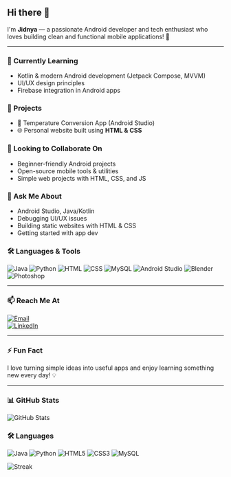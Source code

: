 ## Hi there 👋

I'm **Jidnya** — a passionate Android developer and tech enthusiast who loves building clean and functional mobile applications! 🚀

---

### 🌱 Currently Learning
- Kotlin & modern Android development (Jetpack Compose, MVVM)
- UI/UX design principles
- Firebase integration in Android apps

### 🔭 Projects
- 📱 Temperature Conversion App (Android Studio)
- 🌐 Personal website built using **HTML & CSS**

### 🤝 Looking to Collaborate On
- Beginner-friendly Android projects
- Open-source mobile tools & utilities
- Simple web projects with HTML, CSS, and JS

### 💬 Ask Me About
- Android Studio, Java/Kotlin
- Debugging UI/UX issues
- Building static websites with HTML & CSS
- Getting started with app dev

### 🛠️ Languages & Tools
![Java](https://img.shields.io/badge/Java-007396?style=flat&logo=java&logoColor=white)
![Python](https://img.shields.io/badge/Python-3776AB?style=flat&logo=python&logoColor=white)
![HTML](https://img.shields.io/badge/HTML5-E34F26?style=flat&logo=html5&logoColor=white)
![CSS](https://img.shields.io/badge/CSS3-1572B6?style=flat&logo=css3&logoColor=white)
![MySQL](https://img.shields.io/badge/MySQL-4479A1?style=flat&logo=mysql&logoColor=white)
![Android Studio](https://img.shields.io/badge/Android%20Studio-3DDC84?style=flat&logo=android-studio&logoColor=white)
![Blender](https://img.shields.io/badge/Blender-F5792A?style=flat&logo=blender&logoColor=white)
![Photoshop](https://img.shields.io/badge/Adobe%20Photoshop-31A8FF?style=flat&logo=adobe-photoshop&logoColor=white)


---

### 📫 Reach Me At
[![Email](https://img.shields.io/badge/Email-D14836?style=flat&logo=gmail&logoColor=white)](mailto:deorukhkarjidnya@gmail.com)  
[![LinkedIn](https://img.shields.io/badge/LinkedIn-blue?style=flat&logo=linkedin&logoColor=white)](https://www.linkedin.com/in/jidnya-deorukhkar-24a259335/)

---

### ⚡ Fun Fact
I love turning simple ideas into useful apps and enjoy learning something new every day! 💡

---

### 📊 GitHub Stats
![GitHub Stats](https://github-readme-stats.vercel.app/api?username=jidnya-bit&show_icons=true&theme=radical)  
### 🛠️ Languages
![Java](https://img.shields.io/badge/Java-007396?style=flat&logo=java&logoColor=white)
![Python](https://img.shields.io/badge/Python-3776AB?style=flat&logo=python&logoColor=white)
![HTML5](https://img.shields.io/badge/HTML5-E34F26?style=flat&logo=html5&logoColor=white)
![CSS3](https://img.shields.io/badge/CSS3-1572B6?style=flat&logo=css3&logoColor=white)
![MySQL](https://img.shields.io/badge/MySQL-4479A1?style=flat&logo=mysql&logoColor=white)
  
![Streak](https://streak-stats.demolab.com?user=jidnya-bit&theme=radical)
